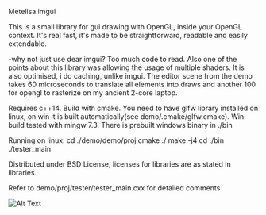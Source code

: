 Metelisa imgui

This is a small library for gui drawing with OpenGL, inside your OpenGL context. It's real fast,
it's made to be straightforward, readable and easily extendable.

-why not just use dear imgui?
Too much code to read. Also one of the points about this library was allowing the usage of multiple shaders.
It is also optimised, i do caching, unlike imgui. The editor scene from the demo takes 60 microseconds to
translate all elements into draws and another 100 for opengl to rasterize on my ancient 2-core laptop.

Requires c++14.
Build with cmake. You need to have glfw library installed on linux, on win it is built automatically(see demo/.cmake/glfw.cmake). Win build tested with mingw 7.3.
There is prebuilt windows binary in ./bin

Running on linux:
cd ./demo/demo/proj
cmake ./
make -j4
cd ./bin
./tester_main

Distributed under BSD License, licenses for libraries are as stated in libraries.

Refer to demo/proj/tester/tester_main.cxx for detailed comments



![Alt Text](https://raw.githubusercontent.com/installgentoo/opengl_gui/master/record.gif)

